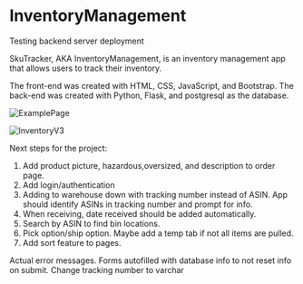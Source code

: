 
# InventoryManagement
Testing backend server deployment


SkuTracker, AKA InventoryManagement, is an inventory management app that allows users to track their inventory. 

The front-end was created with HTML, CSS, JavaScript, and Bootstrap. The back-end was created with Python, Flask, and postgresql as the database. 

![ExamplePage](https://user-images.githubusercontent.com/66417986/120581300-93912200-c3f8-11eb-9074-d19aa8c2c03f.png)

![InventoryV3](https://user-images.githubusercontent.com/66417986/120850024-e4159600-c544-11eb-8491-0f4959470d9a.jpg)

Next steps for the project:

1. Add product picture, hazardous,oversized, and description to order page. 
2. Add login/authentication
3. Adding to warehouse down with tracking number instead of ASIN. App should identify ASINs in tracking number and prompt for info.
4. When receiving, date received should be added automatically.
5. Search by ASIN to find bin locations. 
6. Pick option/ship option. Maybe add a temp tab if not all items are pulled.
7. Add sort feature to pages. 


Actual error messages. 
Forms autofilled with database info to not reset info on submit.
Change tracking number to varchar

